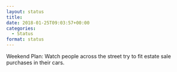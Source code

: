 ```yaml
---
layout: status
title: 
date: 2018-01-25T09:03:57+00:00
categories: 
  - Status
format: status
---
```

Weekend Plan: Watch people across the street try to fit estate sale purchases in their cars.